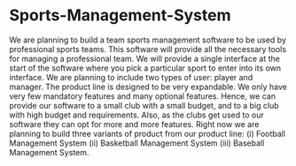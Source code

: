 # Sports-Management-System
We are planning to build a team sports management software to be used by professional sports teams. This software will provide all the necessary tools for managing a professional team. We will provide a single interface at the start of the software where you pick a particular sport to enter into its own interface. We are planning to include two types of user: player and manager. The product line is designed to be very expandable. We only have very few mandatory features and many optional features. Hence, we can provide our software to a small club with a small budget, and to a big club with high budget and requirements. Also, as the clubs get used to our software they can opt for more and more features. Right now we are planning to build three variants of product from our product line: (i) Football Management System (ii) Basketball Management System (iii) Baseball Management System. 
